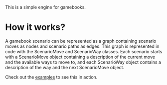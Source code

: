 This is a simple engine for gamebooks.

# How it works?

A gamebook scenario can be represented as a graph containing scenario moves as nodes and scenario paths as edges. This
graph is represented in code with the ScenarioMove and ScenarioWay classes. Each scenario starts with a ScenarioMove
object containing a description of the current move and the available ways to move to, and each ScenarioWay object
contains a description of the way and the next ScenarioMove object.

Check out the [examples](./examples) to see this in action.